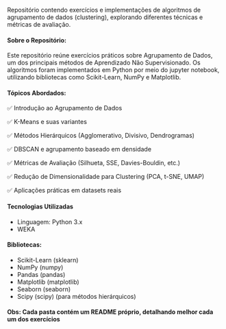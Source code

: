 Repositório contendo exercícios e implementações de algoritmos de agrupamento de dados (clustering), 
explorando diferentes técnicas e métricas de avaliação.

#### Sobre o Repositório:

Este repositório reúne exercícios práticos sobre Agrupamento de Dados, 
um dos principais métodos de Aprendizado Não Supervisionado. 
Os algoritmos foram implementados em Python por meio do jupyter notebook, 
utilizando bibliotecas como Scikit-Learn, NumPy e Matplotlib.

#### Tópicos Abordados:

✅ Introdução ao Agrupamento de Dados

✅ K-Means e suas variantes

✅ Métodos Hierárquicos (Agglomerativo, Divisivo, Dendrogramas)

✅ DBSCAN e agrupamento baseado em densidade

✅ Métricas de Avaliação (Silhueta, SSE, Davies-Bouldin, etc.)

✅ Redução de Dimensionalidade para Clustering (PCA, t-SNE, UMAP)

✅ Aplicações práticas em datasets reais

#### Tecnologias Utilizadas

*  Linguagem: Python 3.x
*  WEKA

#### Bibliotecas:

*  Scikit-Learn (sklearn)
*  NumPy (numpy)
*  Pandas (pandas)
*  Matplotlib (matplotlib)
*  Seaborn (seaborn)
*  Scipy (scipy) (para métodos hierárquicos)

#### Obs: Cada pasta contém um README próprio, detalhando melhor cada um dos exercícios
